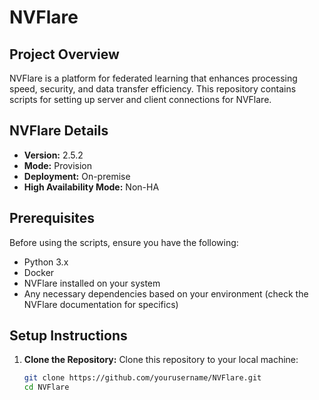 # NVFlare

## Project Overview

NVFlare is a platform for federated learning that enhances processing speed, security, and data transfer efficiency. 
This repository contains scripts for setting up server and client connections for NVFlare.

## NVFlare Details

- **Version:** 2.5.2
- **Mode:** Provision
- **Deployment:** On-premise
- **High Availability Mode:** Non-HA

## Prerequisites

Before using the scripts, ensure you have the following:

- Python 3.x
- Docker
- NVFlare installed on your system
- Any necessary dependencies based on your environment (check the NVFlare documentation for specifics)

## Setup Instructions

1. **Clone the Repository:**
   Clone this repository to your local machine:
   ```bash
   git clone https://github.com/yourusername/NVFlare.git
   cd NVFlare
